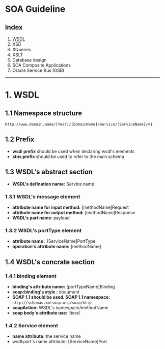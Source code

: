 # SOA Guideline

## Index

1. [WSDL](wsdl)
2. XSD
3. XQueries
4. XSLT
5. Database design
6. SOA Composite Applications
7. Oracle Service Bus (OSB)

---

# <a name="wsdl"></a> 1. WSDL

## 1.1 Namespace structure

`http://www.domain.name/[Year]/[DomainName]/Service/[ServiceName]/v1`

## 1.2 Prefix

* **wsdl prefix** should be used when declaring wsdl's elements
* **stns prefix** should be used to refer to the main schema

## 1.3 WSDL's abstract section

* **WSDL's defination name:** Service name

### 1.3.1 WSDL's message element

* **attribute name for input method:** [methodName]Request
* **attribute name for output method:** [methodName]Response
* **WSDL's part name**: payload

### 1.3.2 WSDL's portType element

* **attribute name :** [ServiceName]PortType
* **operation's attribute name:** [methodName]

## 1.4 WSDL's concrate section

### 1.4.1 binding element

* **binding's attribute name:** [portTypeName]Binding
* **soap:binding's style :** document
* **SOAP 1.1 should be used. SOAP 1.1 namespace:** `http://schemas.xmlsoap.org/soap/http`
* **soapAction:** WSDL's namespace/methodName
* **soap body's attribute use:** literal

### 1.4.2 Service element

* **name attribute:** the service name
* wsdl:port's name attribute: [ServiceName]Port